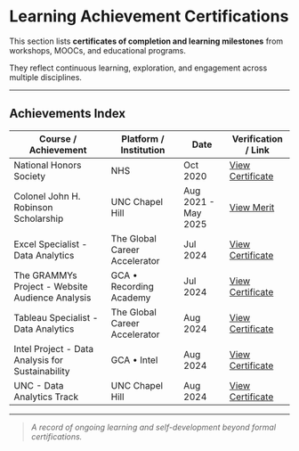 # Learning Achievement Certifications

This section lists **certificates of completion and learning milestones** from workshops, MOOCs, and educational programs.  

They reflect continuous learning, exploration, and engagement across multiple disciplines.

---

## Achievements Index

| Course / Achievement | Platform / Institution | Date | Verification / Link |
|-----------------------|------------------------|------|----------------------|
| National Honors Society  | NHS | Oct 2020 | [View Certificate](https://www.credly.com/badges/f880c1e6-8b4d-4b7f-b0ac-55651a2bccb7?source=linked_in_profile) |
| Colonel John H. Robinson Scholarship | UNC Chapel Hill | Aug 2021 - May 2025 | [View Merit](https://studentaid.unc.edu/colonel-robinson-scholarship/) |
| Excel Specialist - Data Analytics | The Global Career Accelerator | Jul 2024 | [View Certificate](https://www.credential.net/9ad69fd2-9956-4248-899c-5444e9699173#acc.Fka35I4v) |
| The GRAMMYs Project - Website Audience Analysis | GCA • Recording Academy | Jul 2024 | [View Certificate](https://www.credential.net/b4e59b34-6333-4bba-8bbe-e851977f4c0c#acc.lQ8Lr42s) |
| Tableau Specialist - Data Analytics | The Global Career Accelerator | Aug 2024 | [View Certificate](https://www.credential.net/7803e38c-773e-42ab-a329-ce2f69a3057a#acc.w5UaV98C) | 
| Intel Project - Data Analysis for Sustainability | GCA • Intel | Aug 2024 | [View Certificate](https://www.credential.net/45840995-c666-4e61-a67a-ccbfe008e615#acc.Sr7umgZF) | 
| UNC - Data Analytics Track | UNC Chapel Hill | Aug 2024 | [View Certificate](https://www.credential.net/c13b14d6-b244-4a63-b013-e69a4a5b0514#acc.1BAGmQt8) | 

---

> _A record of ongoing learning and self-development beyond formal certifications._
